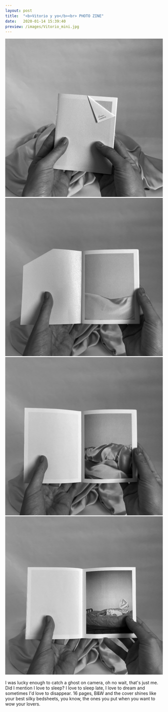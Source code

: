 ```yaml
---
layout: post
title:  "<b>Vitorio y yo</b><br> PHOTO ZINE"
date:   2020-01-14 15:39:40
preview: /images/Vitorio_mini.jpg
---
```


<div class="row">

<div class="column">
<img src="/images/TaniaManzanal_GrasseMatinee1.jpg" alt="drawing">

</div>

<div class="column">
<img src="/images/TaniaManzanal_GrasseMatinee2.jpg" alt="drawing">

</div></div>

<div class="row">
<div class="column">
<img src="/images/TaniaManzanal_GrasseMatinee3.jpg" alt="drawing">

</div>

<div class="column">
<img src="/images/TaniaManzanal_GrasseMatinee4.jpg" alt="drawing">

</div></div>

I was lucky enough to catch a ghost on camera, oh no wait, that's just me. Did I mention I love to sleep? I love to sleep late, I love to dream and sometimes I'd love to disappear. 16 pages, B&W and the cover shines like your best silky bedsheets, you know, the ones you put when you want to wow your lovers.

